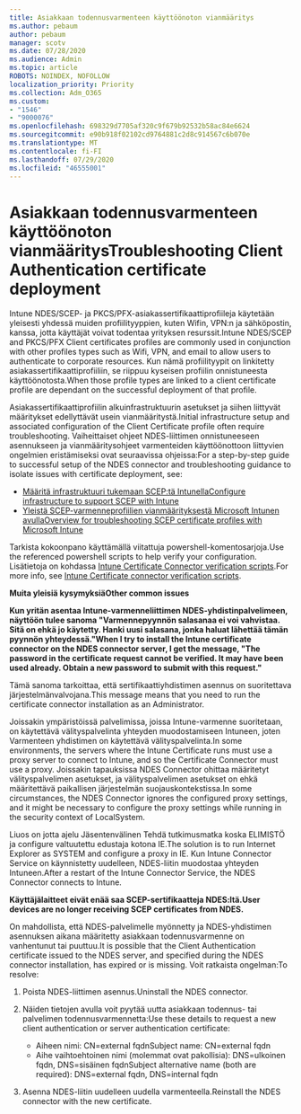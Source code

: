 ```yaml
---
title: Asiakkaan todennusvarmenteen käyttöönoton vianmääritys
ms.author: pebaum
author: pebaum
manager: scotv
ms.date: 07/28/2020
ms.audience: Admin
ms.topic: article
ROBOTS: NOINDEX, NOFOLLOW
localization_priority: Priority
ms.collection: Adm_O365
ms.custom:
- "1546"
- "9000076"
ms.openlocfilehash: 698329d7705af320c9f679b92532b58ac84e6624
ms.sourcegitcommit: e90b918f02102cd9764881c2d8c914567c6b070e
ms.translationtype: MT
ms.contentlocale: fi-FI
ms.lasthandoff: 07/29/2020
ms.locfileid: "46555001"
---
```

# <a name="troubleshooting-client-authentication-certificate-deployment"></a><span data-ttu-id="dd33a-102">Asiakkaan todennusvarmenteen käyttöönoton vianmääritys</span><span class="sxs-lookup"><span data-stu-id="dd33a-102">Troubleshooting Client Authentication certificate deployment</span></span>

<span data-ttu-id="dd33a-103">Intune NDES/SCEP- ja PKCS/PFX-asiakassertifikaattiprofiileja käytetään yleisesti yhdessä muiden profiilityyppien, kuten Wifin, VPN:n ja sähköpostin, kanssa, jotta käyttäjät voivat todentaa yrityksen resurssit.</span><span class="sxs-lookup"><span data-stu-id="dd33a-103">Intune NDES/SCEP and PKCS/PFX Client certificates profiles are commonly used in conjunction with other profiles types such as Wifi, VPN, and email to allow users to authenticate to corporate resources.</span></span> <span data-ttu-id="dd33a-104">Kun nämä profiilityypit on linkitetty asiakassertifikaattiprofiiliin, se riippuu kyseisen profiilin onnistuneesta käyttöönotosta.</span><span class="sxs-lookup"><span data-stu-id="dd33a-104">When those profile types are linked to a client certificate profile are dependant on the successful deployment of that profile.</span></span>

<span data-ttu-id="dd33a-105">Asiakassertifikaattiprofiilin alkuinfrastruktuurin asetukset ja siihen liittyvät määritykset edellyttävät usein vianmääritystä.</span><span class="sxs-lookup"><span data-stu-id="dd33a-105">Initial infrastructure setup and associated configuration of the Client Certificate profile often require troubleshooting.</span></span> <span data-ttu-id="dd33a-106">Vaiheittaiset ohjeet NDES-liittimen onnistuneeseen asennukseen ja vianmääritysohjeet varmenteiden käyttöönottoon liittyvien ongelmien eristämiseksi ovat seuraavissa ohjeissa:</span><span class="sxs-lookup"><span data-stu-id="dd33a-106">For a step-by-step guide to successful setup of the NDES connector and troubleshooting guidance to isolate issues with certificate deployment, see:</span></span> 

- [<span data-ttu-id="dd33a-107">Määritä infrastruktuuri tukemaan SCEP:tä Intunella</span><span class="sxs-lookup"><span data-stu-id="dd33a-107">Configure infrastructure to support SCEP with Intune</span></span>](https://support.microsoft.com/help/4459540/troubleshoot-ndes-configuration-for-use-with-intune)
- [<span data-ttu-id="dd33a-108">Yleistä SCEP-varmenneprofiilien vianmäärityksestä Microsoft Intunen avulla</span><span class="sxs-lookup"><span data-stu-id="dd33a-108">Overview for troubleshooting SCEP certificate profiles with Microsoft Intune</span></span>](https://support.microsoft.com/help/4457481/troubleshooting-scep-certificate-profile-deployment-in-intune)

<span data-ttu-id="dd33a-109">Tarkista kokoonpano käyttämällä viitattuja powershell-komentosarjoja.</span><span class="sxs-lookup"><span data-stu-id="dd33a-109">Use the referenced powershell scripts to help verify your configuration.</span></span> <span data-ttu-id="dd33a-110">Lisätietoja on kohdassa [Intune Certificate Connector verification scripts](https://github.com/microsoftgraph/powershell-intune-samples/tree/master/CertificationAuthority).</span><span class="sxs-lookup"><span data-stu-id="dd33a-110">For more info, see [Intune Certificate connector verification scripts](https://github.com/microsoftgraph/powershell-intune-samples/tree/master/CertificationAuthority).</span></span>

  
<span data-ttu-id="dd33a-111">**Muita yleisiä kysymyksiä**</span><span class="sxs-lookup"><span data-stu-id="dd33a-111">**Other common issues**</span></span>

<span data-ttu-id="dd33a-112">**Kun yritän asentaa Intune-varmenneliittimen NDES-yhdistinpalvelimeen, näyttöön tulee sanoma "Varmennepyynnön salasanaa ei voi vahvistaa. Sitä on ehkä jo käytetty. Hanki uusi salasana, jonka haluat lähettää tämän pyynnön yhteydessä."**</span><span class="sxs-lookup"><span data-stu-id="dd33a-112">**When I try to install the Intune certificate connector on the NDES connector server, I get the message, "The password in the certificate request cannot be verified. It may have been used already. Obtain a new password to submit with this request."**</span></span>  

<span data-ttu-id="dd33a-113">Tämä sanoma tarkoittaa, että sertifikaattiyhdistimen asennus on suoritettava järjestelmänvalvojana.</span><span class="sxs-lookup"><span data-stu-id="dd33a-113">This message means that you need to run the certificate connector installation as an Administrator.</span></span>

<span data-ttu-id="dd33a-114">Joissakin ympäristöissä palvelimissa, joissa Intune-varmenne suoritetaan, on käytettävä välityspalvelinta yhteyden muodostamiseen Intuneen, joten Varmenteen yhdistimen on käytettävä välityspalvelinta.</span><span class="sxs-lookup"><span data-stu-id="dd33a-114">In some environments, the servers where the Intune Certificate runs must use a proxy server to connect to Intune, and so the Certificate Connector must use a proxy.</span></span> <span data-ttu-id="dd33a-115">Joissakin tapauksissa NDES Connector ohittaa määritetyt välityspalvelimen asetukset, ja välityspalvelimen asetukset on ehkä määritettävä paikallisen järjestelmän suojauskontekstissa.</span><span class="sxs-lookup"><span data-stu-id="dd33a-115">In some circumstances, the NDES Connector ignores the configured proxy settings, and it might be necessary to configure the proxy settings while running in the security context of LocalSystem.</span></span> 
 
<span data-ttu-id="dd33a-116">Liuos on jotta ajelu Jäsentenvälinen Tehdä tutkimusmatka koska ELIMISTÖ ja configure valtuutettu edustaja kotona IE.</span><span class="sxs-lookup"><span data-stu-id="dd33a-116">The solution is to run Internet Explorer as SYSTEM and configure a proxy in IE.</span></span> <span data-ttu-id="dd33a-117">Kun Intune Connector Service on käynnistetty uudelleen, NDES-liitin muodostaa yhteyden Intuneen.</span><span class="sxs-lookup"><span data-stu-id="dd33a-117">After a restart of the Intune Connector Service, the NDES Connector connects to Intune.</span></span>

<span data-ttu-id="dd33a-118">**Käyttäjälaitteet eivät enää saa SCEP-sertifikaatteja NDES:ltä.**</span><span class="sxs-lookup"><span data-stu-id="dd33a-118">**User devices are no longer receiving SCEP certificates from NDES.**</span></span>

<span data-ttu-id="dd33a-119">On mahdollista, että NDES-palvelimelle myönnetty ja NDES-yhdistimen asennuksen aikana määritetty asiakkaan todennusvarmenne on vanhentunut tai puuttuu.</span><span class="sxs-lookup"><span data-stu-id="dd33a-119">It is possible that the Client Authentication certificate issued to the NDES server, and specified during the NDES connector installation, has expired or is missing.</span></span> <span data-ttu-id="dd33a-120">Voit ratkaista ongelman:</span><span class="sxs-lookup"><span data-stu-id="dd33a-120">To resolve:</span></span> 
 
1. <span data-ttu-id="dd33a-121">Poista NDES-liittimen asennus.</span><span class="sxs-lookup"><span data-stu-id="dd33a-121">Uninstall the NDES connector.</span></span>  
2. <span data-ttu-id="dd33a-122">Näiden tietojen avulla voit pyytää uutta asiakkaan todennus- tai palvelimen todennusvarmennetta:</span><span class="sxs-lookup"><span data-stu-id="dd33a-122">Use these details to request a new client authentication or server authentication certificate:</span></span> 
 
    - <span data-ttu-id="dd33a-123">Aiheen nimi: CN=external fqdn</span><span class="sxs-lookup"><span data-stu-id="dd33a-123">Subject name: CN=external fqdn</span></span>  
    - <span data-ttu-id="dd33a-124">Aihe vaihtoehtoinen nimi (molemmat ovat pakollisia): DNS=ulkoinen fqdn, DNS=sisäinen fqdn</span><span class="sxs-lookup"><span data-stu-id="dd33a-124">Subject alternative name (both are required): DNS=external fqdn, DNS=internal fqdn</span></span> 
 
3. <span data-ttu-id="dd33a-125">Asenna NDES-liitin uudelleen uudella varmenteella.</span><span class="sxs-lookup"><span data-stu-id="dd33a-125">Reinstall the NDES connector with the new certificate.</span></span>